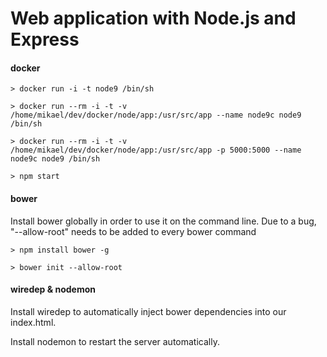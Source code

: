 # Web application with Node.js and Express

#### docker

```> docker run -i -t node9 /bin/sh```

```> docker run --rm -i -t -v /home/mikael/dev/docker/node/app:/usr/src/app --name node9c node9 /bin/sh```

```> docker run --rm -i -t -v /home/mikael/dev/docker/node/app:/usr/src/app -p 5000:5000 --name node9c node9 /bin/sh```

```> npm start```


#### bower

Install bower globally in order to use it on the command line. Due to a bug, "--allow-root" needs to be added to every bower command

```> npm install bower -g```

```> bower init --allow-root```

#### wiredep & nodemon

Install wiredep to automatically inject bower dependencies into our index.html.

Install nodemon to restart the server automatically.